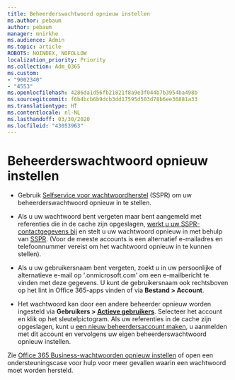 ```yaml
---
title: Beheerderswachtwoord opnieuw instellen
ms.author: pebaum
author: pebaum
manager: mnirkhe
ms.audience: Admin
ms.topic: article
ROBOTS: NOINDEX, NOFOLLOW
localization_priority: Priority
ms.collection: Adm_O365
ms.custom:
- "9002340"
- "4553"
ms.openlocfilehash: 4286da1d56fb21821f8a9e3f044b7b3954ba498b
ms.sourcegitcommit: f6b4bcb6b9dcb3dd17595d503d78b6ee36881a33
ms.translationtype: HT
ms.contentlocale: nl-NL
ms.lasthandoff: 03/30/2020
ms.locfileid: "43053963"
---
```

# <a name="admin-password-reset"></a>Beheerderswachtwoord opnieuw instellen

- Gebruik [Selfservice voor wachtwoordherstel](https://passwordreset.microsoftonline.com/) (SSPR) om uw beheerderswachtwoord opnieuw in te stellen.

- Als u uw wachtwoord bent vergeten maar bent aangemeld met referenties die in de cache zijn opgeslagen, [werkt u uw SSPR-contactgegevens bij](https://go.microsoft.com/fwlink/?linkid=849451) en stelt u uw wachtwoord opnieuw in met behulp van [SSPR](https://passwordreset.microsoftonline.com/).  (Voor de meeste accounts is een alternatief e-mailadres en telefoonnummer vereist om het wachtwoord opnieuw in te kunnen stellen).

- Als u uw gebruikersnaam bent vergeten, zoekt u in uw persoonlijke of alternatieve e-mail op '.onmicrosoft.com' om een e-mailbericht te vinden met deze gegevens.  U kunt de gebruikersnaam ook rechtsboven op het lint in Office 365-apps vinden of via **Bestand > Account**.

- Het wachtwoord kan door een andere beheerder opnieuw worden ingesteld via **Gebruikers > [Actieve gebruikers](https://portal.office.com/adminportal/home#/users)**. Selecteer het account en klik op het sleutelpictogram.  Als uw referenties in de cache zijn opgeslagen, kunt u [een nieuw beheerdersaccount maken](https://portal.office.com/adminportal/home#/users), u aanmelden met dit account en vervolgens uw eigen beheerderswachtwoord opnieuw instellen.

Zie [Office 365 Business-wachtwoorden opnieuw instellen](https://docs.microsoft.com/microsoft-365/admin/add-users/reset-passwords) of open een ondersteuningscase voor hulp voor meer gevallen waarin een wachtwoord moet worden hersteld.
